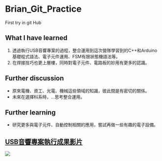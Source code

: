 # Brian_Git_Practice
First try in git Hub 
##  What I have learned
1. 透過執行USB音響專案的過程，整合運用到這次營隊學習到的C++和Arduino基礎程式語法、電子元件運用、FSM有限狀態機語法等。
2. 在焊接技巧也更上層樓，同時對電子元件、電路板的妙用有更多的認識。

## Further discussion
* 原來電機、資工、光電、機械這些領域的知識，彼此間是有密切的關係。
* 未來在選擇科系時，...思考整合運用。

## Further learning
* 研究更多與電子元件、自動控制相關的應用，嘗試再做一些有趣的電子設備。

## [USB音響專案執行成果影片](https://youtu.be/RaUpvci0fTo)

![](Link)
